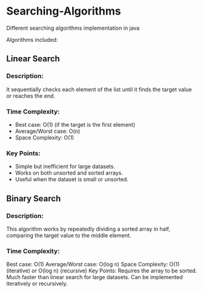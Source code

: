# Searching-Algorithms
Different searching algorithms implementation in java

Algorithms included:

## Linear Search
### Description: 
It sequentially checks each element of the list until it finds the target value or reaches the end.
### Time Complexity:
- Best case: O(1) (if the target is the first element)
- Average/Worst case: O(n)
- Space Complexity: O(1)
### Key Points:
- Simple but inefficient for large datasets.
- Works on both unsorted and sorted arrays.
- Useful when the dataset is small or unsorted.

## Binary Search
### Description: 
This algorithm works by repeatedly dividing a sorted array in half, comparing the target value to the middle element.
### Time Complexity:
Best case: O(1)
Average/Worst case: O(log n)
Space Complexity: O(1) (iterative) or O(log n) (recursive)
Key Points:
Requires the array to be sorted.
Much faster than linear search for large datasets.
Can be implemented iteratively or recursively.
